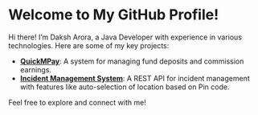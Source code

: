 # Welcome to My GitHub Profile!

Hi there! I’m Daksh Arora, a Java Developer with experience in various technologies. Here are some of my key projects:

- **[QuickMPay](http://quickmpay.com/)**: A system for managing fund deposits and commission earnings.
- **[Incident Management System](https://github.com/DakshArora342/Incident-Management-System)**: A REST API for incident management with features like auto-selection of location based on Pin code.

Feel free to explore and connect with me!
